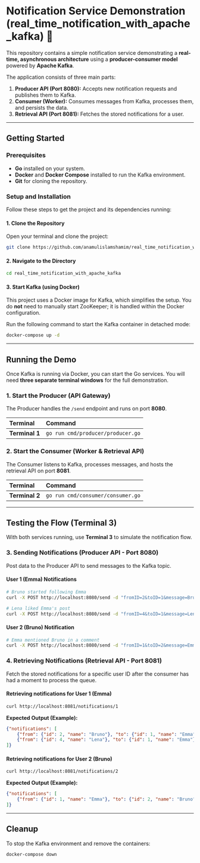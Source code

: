 # Notification Service Demonstration (real\_time\_notification\_with\_apache\_kafka) 🚀

This repository contains a simple notification service demonstrating a **real-time, asynchronous architecture** using a **producer-consumer model** powered by **Apache Kafka**.

The application consists of three main parts:

1.  **Producer API (Port 8080):** Accepts new notification requests and publishes them to Kafka.
2.  **Consumer (Worker):** Consumes messages from Kafka, processes them, and persists the data.
3.  **Retrieval API (Port 8081):** Fetches the stored notifications for a user.

-----

## Getting Started

### Prerequisites

  * **Go** installed on your system.
  * **Docker** and **Docker Compose** installed to run the Kafka environment.
  * **Git** for cloning the repository.

### Setup and Installation

Follow these steps to get the project and its dependencies running:

#### 1\. Clone the Repository

Open your terminal and clone the project:

```bash
git clone https://github.com/anamulislamshamim/real_time_notification_with_apache_kafka.git
```

#### 2\. Navigate to the Directory

```bash
cd real_time_notification_with_apache_kafka
```

#### 3\. Start Kafka (using Docker)

This project uses a Docker image for Kafka, which simplifies the setup. You do **not** need to manually start ZooKeeper; it is handled within the Docker configuration.

Run the following command to start the Kafka container in detached mode:

```bash
docker-compose up -d
```

-----

## Running the Demo

Once Kafka is running via Docker, you can start the Go services. You will need **three separate terminal windows** for the full demonstration.

### 1\. Start the Producer (API Gateway)

The Producer handles the `/send` endpoint and runs on port **8080**.

| Terminal | Command |
| :--- | :--- |
| **Terminal 1** | `go run cmd/producer/producer.go` |

### 2\. Start the Consumer (Worker & Retrieval API)

The Consumer listens to Kafka, processes messages, and hosts the retrieval API on port **8081**.

| Terminal | Command |
| :--- | :--- |
| **Terminal 2** | `go run cmd/consumer/consumer.go` |

-----

## Testing the Flow (Terminal 3)

With both services running, use **Terminal 3** to simulate the notification flow.

### 3\. Sending Notifications (Producer API - Port 8080)

Post data to the Producer API to send messages to the Kafka topic.

#### User 1 (Emma) Notifications

```bash
# Bruno started following Emma
curl -X POST http://localhost:8080/send -d "fromID=2&toID=1&message=Bruno started following you."

# Lena liked Emma's post
curl -X POST http://localhost:8080/send -d "fromID=4&toID=1&message=Lena liked your post: 'My weekend getaway!'"
```

#### User 2 (Bruno) Notification

```bash
# Emma mentioned Bruno in a comment
curl -X POST http://localhost:8080/send -d "fromID=1&toID=2&message=Emma mentioned you in a comment: 'Great seeing you yesterday, @Bruno!'"
```

### 4\. Retrieving Notifications (Retrieval API - Port 8081)

Fetch the stored notifications for a specific user ID after the consumer has had a moment to process the queue.

#### Retrieving notifications for User 1 (Emma)

```bash
curl http://localhost:8081/notifications/1
```

**Expected Output (Example):**

```json
{"notifications": [
    {"from": {"id": 2, "name": "Bruno"}, "to": {"id": 1, "name": "Emma"}, "message": "Bruno started following you."},
    {"from": {"id": 4, "name": "Lena"}, "to": {"id": 1, "name": "Emma"}, "message": "Lena liked your post: 'My weekend getaway!'"}
]}
```

#### Retrieving notifications for User 2 (Bruno)

```bash
curl http://localhost:8081/notifications/2
```

**Expected Output (Example):**

```json
{"notifications": [
    {"from": {"id": 1, "name": "Emma"}, "to": {"id": 2, "name": "Bruno"}, "message": "Emma mentioned you in a comment: 'Great seeing you yesterday, @Bruno!'"}
]}
```

-----

## Cleanup

To stop the Kafka environment and remove the containers:

```bash
docker-compose down
```
